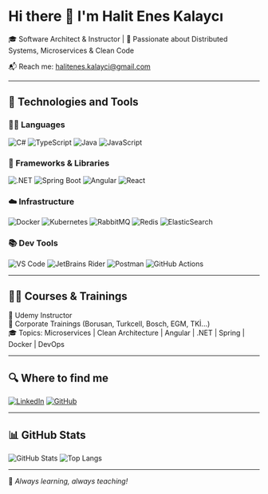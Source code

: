 # Hi there 👋 I'm Halit Enes Kalaycı

🎓 Software Architect & Instructor | 🧠 Passionate about Distributed Systems, Microservices & Clean Code

📬 Reach me: [halitenes.kalayci@gmail.com](mailto:halitenes.kalayci@gmail.com)

---

## 🚀 Technologies and Tools

### 👨‍💻 Languages
![C#](https://img.shields.io/badge/C%23-%23239120.svg?style=for-the-badge&logo=c-sharp&logoColor=white)
![TypeScript](https://img.shields.io/badge/TypeScript-%23007acc.svg?style=for-the-badge&logo=typescript&logoColor=white)
![Java](https://img.shields.io/badge/Java-%23ED8B00.svg?style=for-the-badge&logo=openjdk&logoColor=white)
![JavaScript](https://img.shields.io/badge/JavaScript-%23f7df1e.svg?style=for-the-badge&logo=javascript&logoColor=black)

### 🧱 Frameworks & Libraries
![.NET](https://img.shields.io/badge/.NET-512BD4?style=for-the-badge&logo=dotnet&logoColor=white)
![Spring Boot](https://img.shields.io/badge/Spring%20Boot-%236DB33F.svg?style=for-the-badge&logo=spring-boot&logoColor=white)
![Angular](https://img.shields.io/badge/Angular-DD0031?style=for-the-badge&logo=angular&logoColor=white)
![React](https://img.shields.io/badge/React-%2320232a.svg?style=for-the-badge&logo=react&logoColor=%2361DAFB)

### ☁️ Infrastructure
![Docker](https://img.shields.io/badge/Docker-%230db7ed.svg?style=for-the-badge&logo=docker&logoColor=white)
![Kubernetes](https://img.shields.io/badge/Kubernetes-326CE5?style=for-the-badge&logo=kubernetes&logoColor=white)
![RabbitMQ](https://img.shields.io/badge/RabbitMQ-%23FF6600.svg?style=for-the-badge&logo=rabbitmq&logoColor=white)
![Redis](https://img.shields.io/badge/Redis-%23DC382D.svg?style=for-the-badge&logo=redis&logoColor=white)
![ElasticSearch](https://img.shields.io/badge/ElasticSearch-%230055CC.svg?style=for-the-badge&logo=elasticsearch&logoColor=white)

### 📚 Dev Tools
![VS Code](https://img.shields.io/badge/VSCode-%23007ACC.svg?style=for-the-badge&logo=visual-studio-code&logoColor=white)
![JetBrains Rider](https://img.shields.io/badge/Rider-000000?style=for-the-badge&logo=JetBrains&logoColor=white)
![Postman](https://img.shields.io/badge/Postman-FF6C37?style=for-the-badge&logo=postman&logoColor=white)
![GitHub Actions](https://img.shields.io/badge/GitHub%20Actions-%232671E5.svg?style=for-the-badge&logo=githubactions&logoColor=white)

---

## 🧑‍🏫 Courses & Trainings

🚀 Udemy Instructor  
📢 Corporate Trainings (Borusan, Turkcell, Bosch, EGM, TKİ...)  
🎓 Topics: Microservices | Clean Architecture | Angular | .NET | Spring | Docker | DevOps

---

## 🔍 Where to find me

[![LinkedIn](https://img.shields.io/badge/-LinkedIn-0A66C2?style=for-the-badge&logo=linkedin&logoColor=white)]([https://www.linkedin.com/in/haliteneskalayci/](https://www.linkedin.com/in/halit-enes-kalayci/))
[![GitHub](https://img.shields.io/badge/GitHub-%2312100E.svg?style=for-the-badge&logo=github&logoColor=white)](https://github.com/halitkalayci)

---

## 📊 GitHub Stats

![GitHub Stats](https://github-readme-stats.vercel.app/api?username=halitkalayci&show_icons=true&theme=tokyonight)
![Top Langs](https://github-readme-stats.vercel.app/api/top-langs/?username=halitkalayci&layout=compact&theme=tokyonight)

---

🔁 *Always learning, always teaching!*
